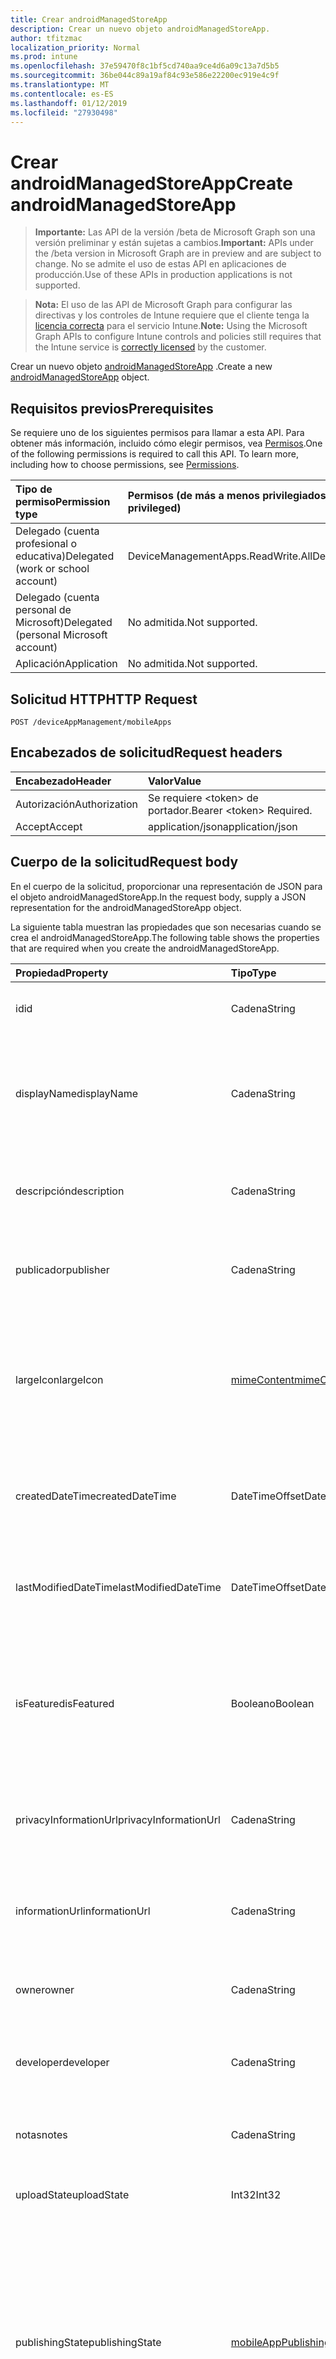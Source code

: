```yaml
---
title: Crear androidManagedStoreApp
description: Crear un nuevo objeto androidManagedStoreApp.
author: tfitzmac
localization_priority: Normal
ms.prod: intune
ms.openlocfilehash: 37e59470f8c1bf5cd740aa9ce4d6a09c13a7d5b5
ms.sourcegitcommit: 36be044c89a19af84c93e586e22200ec919e4c9f
ms.translationtype: MT
ms.contentlocale: es-ES
ms.lasthandoff: 01/12/2019
ms.locfileid: "27930498"
---
```

# <a name="create-androidmanagedstoreapp"></a><span data-ttu-id="be6c1-103">Crear androidManagedStoreApp</span><span class="sxs-lookup"><span data-stu-id="be6c1-103">Create androidManagedStoreApp</span></span>

> <span data-ttu-id="be6c1-104">**Importante:** Las API de la versión /beta de Microsoft Graph son una versión preliminar y están sujetas a cambios.</span><span class="sxs-lookup"><span data-stu-id="be6c1-104">**Important:** APIs under the /beta version in Microsoft Graph are in preview and are subject to change.</span></span> <span data-ttu-id="be6c1-105">No se admite el uso de estas API en aplicaciones de producción.</span><span class="sxs-lookup"><span data-stu-id="be6c1-105">Use of these APIs in production applications is not supported.</span></span>

> <span data-ttu-id="be6c1-106">**Nota:** El uso de las API de Microsoft Graph para configurar las directivas y los controles de Intune requiere que el cliente tenga la [licencia correcta](https://go.microsoft.com/fwlink/?linkid=839381) para el servicio Intune.</span><span class="sxs-lookup"><span data-stu-id="be6c1-106">**Note:** Using the Microsoft Graph APIs to configure Intune controls and policies still requires that the Intune service is [correctly licensed](https://go.microsoft.com/fwlink/?linkid=839381) by the customer.</span></span>

<span data-ttu-id="be6c1-107">Crear un nuevo objeto [androidManagedStoreApp](../resources/intune-apps-androidmanagedstoreapp.md) .</span><span class="sxs-lookup"><span data-stu-id="be6c1-107">Create a new [androidManagedStoreApp](../resources/intune-apps-androidmanagedstoreapp.md) object.</span></span>
## <a name="prerequisites"></a><span data-ttu-id="be6c1-108">Requisitos previos</span><span class="sxs-lookup"><span data-stu-id="be6c1-108">Prerequisites</span></span>
<span data-ttu-id="be6c1-p102">Se requiere uno de los siguientes permisos para llamar a esta API. Para obtener más información, incluido cómo elegir permisos, vea [Permisos](/graph/permissions-reference).</span><span class="sxs-lookup"><span data-stu-id="be6c1-p102">One of the following permissions is required to call this API. To learn more, including how to choose permissions, see [Permissions](/graph/permissions-reference).</span></span>

|<span data-ttu-id="be6c1-111">Tipo de permiso</span><span class="sxs-lookup"><span data-stu-id="be6c1-111">Permission type</span></span>|<span data-ttu-id="be6c1-112">Permisos (de más a menos privilegiados)</span><span class="sxs-lookup"><span data-stu-id="be6c1-112">Permissions (from most to least privileged)</span></span>|
|:---|:---|
|<span data-ttu-id="be6c1-113">Delegado (cuenta profesional o educativa)</span><span class="sxs-lookup"><span data-stu-id="be6c1-113">Delegated (work or school account)</span></span>|<span data-ttu-id="be6c1-114">DeviceManagementApps.ReadWrite.All</span><span class="sxs-lookup"><span data-stu-id="be6c1-114">DeviceManagementApps.ReadWrite.All</span></span>|
|<span data-ttu-id="be6c1-115">Delegado (cuenta personal de Microsoft)</span><span class="sxs-lookup"><span data-stu-id="be6c1-115">Delegated (personal Microsoft account)</span></span>|<span data-ttu-id="be6c1-116">No admitida.</span><span class="sxs-lookup"><span data-stu-id="be6c1-116">Not supported.</span></span>|
|<span data-ttu-id="be6c1-117">Aplicación</span><span class="sxs-lookup"><span data-stu-id="be6c1-117">Application</span></span>|<span data-ttu-id="be6c1-118">No admitida.</span><span class="sxs-lookup"><span data-stu-id="be6c1-118">Not supported.</span></span>|

## <a name="http-request"></a><span data-ttu-id="be6c1-119">Solicitud HTTP</span><span class="sxs-lookup"><span data-stu-id="be6c1-119">HTTP Request</span></span>
<!-- {
  "blockType": "ignored"
}
-->
``` http
POST /deviceAppManagement/mobileApps
```

## <a name="request-headers"></a><span data-ttu-id="be6c1-120">Encabezados de solicitud</span><span class="sxs-lookup"><span data-stu-id="be6c1-120">Request headers</span></span>
|<span data-ttu-id="be6c1-121">Encabezado</span><span class="sxs-lookup"><span data-stu-id="be6c1-121">Header</span></span>|<span data-ttu-id="be6c1-122">Valor</span><span class="sxs-lookup"><span data-stu-id="be6c1-122">Value</span></span>|
|:---|:---|
|<span data-ttu-id="be6c1-123">Autorización</span><span class="sxs-lookup"><span data-stu-id="be6c1-123">Authorization</span></span>|<span data-ttu-id="be6c1-124">Se requiere &lt;token&gt; de portador.</span><span class="sxs-lookup"><span data-stu-id="be6c1-124">Bearer &lt;token&gt; Required.</span></span>|
|<span data-ttu-id="be6c1-125">Accept</span><span class="sxs-lookup"><span data-stu-id="be6c1-125">Accept</span></span>|<span data-ttu-id="be6c1-126">application/json</span><span class="sxs-lookup"><span data-stu-id="be6c1-126">application/json</span></span>|

## <a name="request-body"></a><span data-ttu-id="be6c1-127">Cuerpo de la solicitud</span><span class="sxs-lookup"><span data-stu-id="be6c1-127">Request body</span></span>
<span data-ttu-id="be6c1-128">En el cuerpo de la solicitud, proporcionar una representación de JSON para el objeto androidManagedStoreApp.</span><span class="sxs-lookup"><span data-stu-id="be6c1-128">In the request body, supply a JSON representation for the androidManagedStoreApp object.</span></span>

<span data-ttu-id="be6c1-129">La siguiente tabla muestran las propiedades que son necesarias cuando se crea el androidManagedStoreApp.</span><span class="sxs-lookup"><span data-stu-id="be6c1-129">The following table shows the properties that are required when you create the androidManagedStoreApp.</span></span>

|<span data-ttu-id="be6c1-130">Propiedad</span><span class="sxs-lookup"><span data-stu-id="be6c1-130">Property</span></span>|<span data-ttu-id="be6c1-131">Tipo</span><span class="sxs-lookup"><span data-stu-id="be6c1-131">Type</span></span>|<span data-ttu-id="be6c1-132">Descripción</span><span class="sxs-lookup"><span data-stu-id="be6c1-132">Description</span></span>|
|:---|:---|:---|
|<span data-ttu-id="be6c1-133">id</span><span class="sxs-lookup"><span data-stu-id="be6c1-133">id</span></span>|<span data-ttu-id="be6c1-134">Cadena</span><span class="sxs-lookup"><span data-stu-id="be6c1-134">String</span></span>|<span data-ttu-id="be6c1-135">Clave de la entidad.</span><span class="sxs-lookup"><span data-stu-id="be6c1-135">Key of the entity.</span></span> <span data-ttu-id="be6c1-136">Heredado de [mobileApp](../resources/intune-apps-mobileapp.md).</span><span class="sxs-lookup"><span data-stu-id="be6c1-136">Inherited from [mobileApp](../resources/intune-apps-mobileapp.md)</span></span>|
|<span data-ttu-id="be6c1-137">displayName</span><span class="sxs-lookup"><span data-stu-id="be6c1-137">displayName</span></span>|<span data-ttu-id="be6c1-138">Cadena</span><span class="sxs-lookup"><span data-stu-id="be6c1-138">String</span></span>|<span data-ttu-id="be6c1-139">Título de la aplicación importado o proporcionado por el administrador.</span><span class="sxs-lookup"><span data-stu-id="be6c1-139">The admin provided or imported title of the app.</span></span> <span data-ttu-id="be6c1-140">Heredado de [mobileApp](../resources/intune-apps-mobileapp.md).</span><span class="sxs-lookup"><span data-stu-id="be6c1-140">Inherited from [mobileApp](../resources/intune-apps-mobileapp.md)</span></span>|
|<span data-ttu-id="be6c1-141">descripción</span><span class="sxs-lookup"><span data-stu-id="be6c1-141">description</span></span>|<span data-ttu-id="be6c1-142">Cadena</span><span class="sxs-lookup"><span data-stu-id="be6c1-142">String</span></span>|<span data-ttu-id="be6c1-143">Descripción de la aplicación.</span><span class="sxs-lookup"><span data-stu-id="be6c1-143">The description of the app.</span></span> <span data-ttu-id="be6c1-144">Heredado de [mobileApp](../resources/intune-apps-mobileapp.md).</span><span class="sxs-lookup"><span data-stu-id="be6c1-144">Inherited from [mobileApp](../resources/intune-apps-mobileapp.md)</span></span>|
|<span data-ttu-id="be6c1-145">publicador</span><span class="sxs-lookup"><span data-stu-id="be6c1-145">publisher</span></span>|<span data-ttu-id="be6c1-146">Cadena</span><span class="sxs-lookup"><span data-stu-id="be6c1-146">String</span></span>|<span data-ttu-id="be6c1-147">Publicador de la aplicación.</span><span class="sxs-lookup"><span data-stu-id="be6c1-147">The publisher of the app.</span></span> <span data-ttu-id="be6c1-148">Heredado de [mobileApp](../resources/intune-apps-mobileapp.md).</span><span class="sxs-lookup"><span data-stu-id="be6c1-148">Inherited from [mobileApp](../resources/intune-apps-mobileapp.md)</span></span>|
|<span data-ttu-id="be6c1-149">largeIcon</span><span class="sxs-lookup"><span data-stu-id="be6c1-149">largeIcon</span></span>|[<span data-ttu-id="be6c1-150">mimeContent</span><span class="sxs-lookup"><span data-stu-id="be6c1-150">mimeContent</span></span>](../resources/intune-shared-mimecontent.md)|<span data-ttu-id="be6c1-151">Icono grande que se mostrará en los detalles de la aplicación y se usa para cargar el icono.</span><span class="sxs-lookup"><span data-stu-id="be6c1-151">The large icon, to be displayed in the app details and used for upload of the icon.</span></span> <span data-ttu-id="be6c1-152">Heredado de [mobileApp](../resources/intune-apps-mobileapp.md).</span><span class="sxs-lookup"><span data-stu-id="be6c1-152">Inherited from [mobileApp](../resources/intune-apps-mobileapp.md)</span></span>|
|<span data-ttu-id="be6c1-153">createdDateTime</span><span class="sxs-lookup"><span data-stu-id="be6c1-153">createdDateTime</span></span>|<span data-ttu-id="be6c1-154">DateTimeOffset</span><span class="sxs-lookup"><span data-stu-id="be6c1-154">DateTimeOffset</span></span>|<span data-ttu-id="be6c1-155">Fecha y hora de creación de la aplicación.</span><span class="sxs-lookup"><span data-stu-id="be6c1-155">The date and time the app was created.</span></span> <span data-ttu-id="be6c1-156">Heredado de [mobileApp](../resources/intune-apps-mobileapp.md).</span><span class="sxs-lookup"><span data-stu-id="be6c1-156">Inherited from [mobileApp](../resources/intune-apps-mobileapp.md)</span></span>|
|<span data-ttu-id="be6c1-157">lastModifiedDateTime</span><span class="sxs-lookup"><span data-stu-id="be6c1-157">lastModifiedDateTime</span></span>|<span data-ttu-id="be6c1-158">DateTimeOffset</span><span class="sxs-lookup"><span data-stu-id="be6c1-158">DateTimeOffset</span></span>|<span data-ttu-id="be6c1-159">Fecha y hora de la última modificación de la aplicación.</span><span class="sxs-lookup"><span data-stu-id="be6c1-159">The date and time the app was last modified.</span></span> <span data-ttu-id="be6c1-160">Heredado de [mobileApp](../resources/intune-apps-mobileapp.md).</span><span class="sxs-lookup"><span data-stu-id="be6c1-160">Inherited from [mobileApp](../resources/intune-apps-mobileapp.md)</span></span>|
|<span data-ttu-id="be6c1-161">isFeatured</span><span class="sxs-lookup"><span data-stu-id="be6c1-161">isFeatured</span></span>|<span data-ttu-id="be6c1-162">Booleano</span><span class="sxs-lookup"><span data-stu-id="be6c1-162">Boolean</span></span>|<span data-ttu-id="be6c1-163">Valor que indica si el administrador ha marcado la aplicación como destacada. Heredado de [mobileApp](../resources/intune-apps-mobileapp.md).</span><span class="sxs-lookup"><span data-stu-id="be6c1-163">The value indicating whether the app is marked as featured by the admin. Inherited from [mobileApp](../resources/intune-apps-mobileapp.md)</span></span>|
|<span data-ttu-id="be6c1-164">privacyInformationUrl</span><span class="sxs-lookup"><span data-stu-id="be6c1-164">privacyInformationUrl</span></span>|<span data-ttu-id="be6c1-165">Cadena</span><span class="sxs-lookup"><span data-stu-id="be6c1-165">String</span></span>|<span data-ttu-id="be6c1-166">La dirección URL de la declaración de privacidad.</span><span class="sxs-lookup"><span data-stu-id="be6c1-166">The privacy statement Url.</span></span> <span data-ttu-id="be6c1-167">Heredado de [mobileApp](../resources/intune-apps-mobileapp.md).</span><span class="sxs-lookup"><span data-stu-id="be6c1-167">Inherited from [mobileApp](../resources/intune-apps-mobileapp.md)</span></span>|
|<span data-ttu-id="be6c1-168">informationUrl</span><span class="sxs-lookup"><span data-stu-id="be6c1-168">informationUrl</span></span>|<span data-ttu-id="be6c1-169">Cadena</span><span class="sxs-lookup"><span data-stu-id="be6c1-169">String</span></span>|<span data-ttu-id="be6c1-170">La dirección URL para obtener más información.</span><span class="sxs-lookup"><span data-stu-id="be6c1-170">The more information Url.</span></span> <span data-ttu-id="be6c1-171">Heredado de [mobileApp](../resources/intune-apps-mobileapp.md).</span><span class="sxs-lookup"><span data-stu-id="be6c1-171">Inherited from [mobileApp](../resources/intune-apps-mobileapp.md)</span></span>|
|<span data-ttu-id="be6c1-172">owner</span><span class="sxs-lookup"><span data-stu-id="be6c1-172">owner</span></span>|<span data-ttu-id="be6c1-173">Cadena</span><span class="sxs-lookup"><span data-stu-id="be6c1-173">String</span></span>|<span data-ttu-id="be6c1-174">Propietario de la aplicación.</span><span class="sxs-lookup"><span data-stu-id="be6c1-174">The owner of the app.</span></span> <span data-ttu-id="be6c1-175">Heredado de [mobileApp](../resources/intune-apps-mobileapp.md).</span><span class="sxs-lookup"><span data-stu-id="be6c1-175">Inherited from [mobileApp](../resources/intune-apps-mobileapp.md)</span></span>|
|<span data-ttu-id="be6c1-176">developer</span><span class="sxs-lookup"><span data-stu-id="be6c1-176">developer</span></span>|<span data-ttu-id="be6c1-177">Cadena</span><span class="sxs-lookup"><span data-stu-id="be6c1-177">String</span></span>|<span data-ttu-id="be6c1-178">Desarrollador de la aplicación.</span><span class="sxs-lookup"><span data-stu-id="be6c1-178">The developer of the app.</span></span> <span data-ttu-id="be6c1-179">Heredado de [mobileApp](../resources/intune-apps-mobileapp.md).</span><span class="sxs-lookup"><span data-stu-id="be6c1-179">Inherited from [mobileApp](../resources/intune-apps-mobileapp.md)</span></span>|
|<span data-ttu-id="be6c1-180">notas</span><span class="sxs-lookup"><span data-stu-id="be6c1-180">notes</span></span>|<span data-ttu-id="be6c1-181">Cadena</span><span class="sxs-lookup"><span data-stu-id="be6c1-181">String</span></span>|<span data-ttu-id="be6c1-182">Notas de la aplicación.</span><span class="sxs-lookup"><span data-stu-id="be6c1-182">Notes for the app.</span></span> <span data-ttu-id="be6c1-183">Heredado de [mobileApp](../resources/intune-apps-mobileapp.md).</span><span class="sxs-lookup"><span data-stu-id="be6c1-183">Inherited from [mobileApp](../resources/intune-apps-mobileapp.md)</span></span>|
|<span data-ttu-id="be6c1-184">uploadState</span><span class="sxs-lookup"><span data-stu-id="be6c1-184">uploadState</span></span>|<span data-ttu-id="be6c1-185">Int32</span><span class="sxs-lookup"><span data-stu-id="be6c1-185">Int32</span></span>|<span data-ttu-id="be6c1-186">El estado de carga.</span><span class="sxs-lookup"><span data-stu-id="be6c1-186">The upload state.</span></span> <span data-ttu-id="be6c1-187">Heredado de [mobileApp](../resources/intune-apps-mobileapp.md).</span><span class="sxs-lookup"><span data-stu-id="be6c1-187">Inherited from [mobileApp](../resources/intune-apps-mobileapp.md)</span></span>|
|<span data-ttu-id="be6c1-188">publishingState</span><span class="sxs-lookup"><span data-stu-id="be6c1-188">publishingState</span></span>|[<span data-ttu-id="be6c1-189">mobileAppPublishingState</span><span class="sxs-lookup"><span data-stu-id="be6c1-189">mobileAppPublishingState</span></span>](../resources/intune-apps-mobileapppublishingstate.md)|<span data-ttu-id="be6c1-190">Estado de publicación de la aplicación.</span><span class="sxs-lookup"><span data-stu-id="be6c1-190">The publishing state for the app.</span></span> <span data-ttu-id="be6c1-191">La aplicación no puede asignarse a menos que se publique.</span><span class="sxs-lookup"><span data-stu-id="be6c1-191">The app cannot be assigned unless the app is published.</span></span> <span data-ttu-id="be6c1-192">Se hereda de [mobileApp](../resources/intune-apps-mobileapp.md).</span><span class="sxs-lookup"><span data-stu-id="be6c1-192">Inherited from [mobileApp](../resources/intune-apps-mobileapp.md).</span></span> <span data-ttu-id="be6c1-193">Los valores posibles son: `notPublished`, `processing` y `published`.</span><span class="sxs-lookup"><span data-stu-id="be6c1-193">Possible values are: `notPublished`, `processing`, `published`.</span></span>|
|<span data-ttu-id="be6c1-194">packageId</span><span class="sxs-lookup"><span data-stu-id="be6c1-194">packageId</span></span>|<span data-ttu-id="be6c1-195">Cadena</span><span class="sxs-lookup"><span data-stu-id="be6c1-195">String</span></span>|<span data-ttu-id="be6c1-196">El identificador del paquete.</span><span class="sxs-lookup"><span data-stu-id="be6c1-196">The package identifier.</span></span>|
|<span data-ttu-id="be6c1-197">appIdentifier</span><span class="sxs-lookup"><span data-stu-id="be6c1-197">appIdentifier</span></span>|<span data-ttu-id="be6c1-198">Cadena</span><span class="sxs-lookup"><span data-stu-id="be6c1-198">String</span></span>|<span data-ttu-id="be6c1-199">Nombre de la identidad.</span><span class="sxs-lookup"><span data-stu-id="be6c1-199">The Identity Name.</span></span>|
|<span data-ttu-id="be6c1-200">usedLicenseCount</span><span class="sxs-lookup"><span data-stu-id="be6c1-200">usedLicenseCount</span></span>|<span data-ttu-id="be6c1-201">Int32</span><span class="sxs-lookup"><span data-stu-id="be6c1-201">Int32</span></span>|<span data-ttu-id="be6c1-202">Número de licencias VPP en uso.</span><span class="sxs-lookup"><span data-stu-id="be6c1-202">The number of VPP licenses in use.</span></span>|
|<span data-ttu-id="be6c1-203">totalLicenseCount</span><span class="sxs-lookup"><span data-stu-id="be6c1-203">totalLicenseCount</span></span>|<span data-ttu-id="be6c1-204">Int32</span><span class="sxs-lookup"><span data-stu-id="be6c1-204">Int32</span></span>|<span data-ttu-id="be6c1-205">Número total de licencias VPP.</span><span class="sxs-lookup"><span data-stu-id="be6c1-205">The total number of VPP licenses.</span></span>|
|<span data-ttu-id="be6c1-206">appStoreUrl</span><span class="sxs-lookup"><span data-stu-id="be6c1-206">appStoreUrl</span></span>|<span data-ttu-id="be6c1-207">Cadena</span><span class="sxs-lookup"><span data-stu-id="be6c1-207">String</span></span>|<span data-ttu-id="be6c1-208">Reproducir para la dirección URL de la aplicación de almacenamiento de trabajo.</span><span class="sxs-lookup"><span data-stu-id="be6c1-208">The Play for Work Store app URL.</span></span>|



## <a name="response"></a><span data-ttu-id="be6c1-209">Respuesta</span><span class="sxs-lookup"><span data-stu-id="be6c1-209">Response</span></span>
<span data-ttu-id="be6c1-210">Si tiene éxito, este método devuelve una `201 Created` código de respuesta y un objeto [androidManagedStoreApp](../resources/intune-apps-androidmanagedstoreapp.md) en el cuerpo de la respuesta.</span><span class="sxs-lookup"><span data-stu-id="be6c1-210">If successful, this method returns a `201 Created` response code and a [androidManagedStoreApp](../resources/intune-apps-androidmanagedstoreapp.md) object in the response body.</span></span>

## <a name="example"></a><span data-ttu-id="be6c1-211">Ejemplo</span><span class="sxs-lookup"><span data-stu-id="be6c1-211">Example</span></span>
### <a name="request"></a><span data-ttu-id="be6c1-212">Solicitud</span><span class="sxs-lookup"><span data-stu-id="be6c1-212">Request</span></span>
<span data-ttu-id="be6c1-213">Aquí tiene un ejemplo de la solicitud.</span><span class="sxs-lookup"><span data-stu-id="be6c1-213">Here is an example of the request.</span></span>
``` http
POST https://graph.microsoft.com/beta/deviceAppManagement/mobileApps
Content-type: application/json
Content-length: 860

{
  "@odata.type": "#microsoft.graph.androidManagedStoreApp",
  "displayName": "Display Name value",
  "description": "Description value",
  "publisher": "Publisher value",
  "largeIcon": {
    "@odata.type": "microsoft.graph.mimeContent",
    "type": "Type value",
    "value": "dmFsdWU="
  },
  "lastModifiedDateTime": "2017-01-01T00:00:35.1329464-08:00",
  "isFeatured": true,
  "privacyInformationUrl": "https://example.com/privacyInformationUrl/",
  "informationUrl": "https://example.com/informationUrl/",
  "owner": "Owner value",
  "developer": "Developer value",
  "notes": "Notes value",
  "uploadState": 11,
  "publishingState": "processing",
  "packageId": "Package Id value",
  "appIdentifier": "App Identifier value",
  "usedLicenseCount": 0,
  "totalLicenseCount": 1,
  "appStoreUrl": "https://example.com/appStoreUrl/"
}
```

### <a name="response"></a><span data-ttu-id="be6c1-214">Respuesta</span><span class="sxs-lookup"><span data-stu-id="be6c1-214">Response</span></span>
<span data-ttu-id="be6c1-p117">Aquí tiene un ejemplo de la respuesta. Nota: Puede que el objeto de respuesta que aparece aquí se trunque para abreviar. Todas las propiedades se devolverán de una llamada real.</span><span class="sxs-lookup"><span data-stu-id="be6c1-p117">Here is an example of the response. Note: The response object shown here may be truncated for brevity. All of the properties will be returned from an actual call.</span></span>
``` http
HTTP/1.1 201 Created
Content-Type: application/json
Content-Length: 968

{
  "@odata.type": "#microsoft.graph.androidManagedStoreApp",
  "id": "87247525-7525-8724-2575-248725752487",
  "displayName": "Display Name value",
  "description": "Description value",
  "publisher": "Publisher value",
  "largeIcon": {
    "@odata.type": "microsoft.graph.mimeContent",
    "type": "Type value",
    "value": "dmFsdWU="
  },
  "createdDateTime": "2017-01-01T00:02:43.5775965-08:00",
  "lastModifiedDateTime": "2017-01-01T00:00:35.1329464-08:00",
  "isFeatured": true,
  "privacyInformationUrl": "https://example.com/privacyInformationUrl/",
  "informationUrl": "https://example.com/informationUrl/",
  "owner": "Owner value",
  "developer": "Developer value",
  "notes": "Notes value",
  "uploadState": 11,
  "publishingState": "processing",
  "packageId": "Package Id value",
  "appIdentifier": "App Identifier value",
  "usedLicenseCount": 0,
  "totalLicenseCount": 1,
  "appStoreUrl": "https://example.com/appStoreUrl/"
}
```





